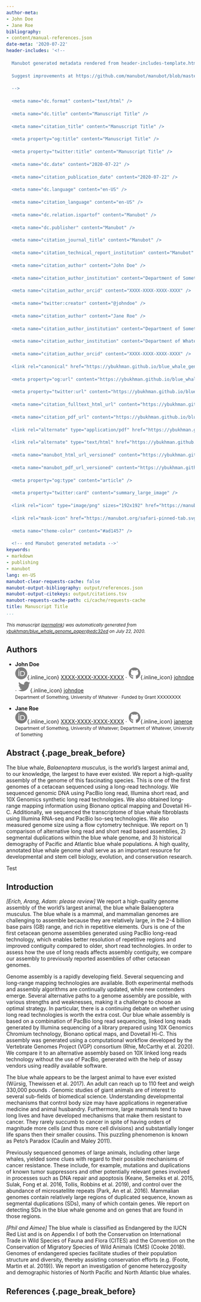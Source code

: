 ```yaml
---
author-meta:
- John Doe
- Jane Roe
bibliography:
- content/manual-references.json
date-meta: '2020-07-22'
header-includes: '<!--

  Manubot generated metadata rendered from header-includes-template.html.

  Suggest improvements at https://github.com/manubot/manubot/blob/master/manubot/process/header-includes-template.html

  -->

  <meta name="dc.format" content="text/html" />

  <meta name="dc.title" content="Manuscript Title" />

  <meta name="citation_title" content="Manuscript Title" />

  <meta property="og:title" content="Manuscript Title" />

  <meta property="twitter:title" content="Manuscript Title" />

  <meta name="dc.date" content="2020-07-22" />

  <meta name="citation_publication_date" content="2020-07-22" />

  <meta name="dc.language" content="en-US" />

  <meta name="citation_language" content="en-US" />

  <meta name="dc.relation.ispartof" content="Manubot" />

  <meta name="dc.publisher" content="Manubot" />

  <meta name="citation_journal_title" content="Manubot" />

  <meta name="citation_technical_report_institution" content="Manubot" />

  <meta name="citation_author" content="John Doe" />

  <meta name="citation_author_institution" content="Department of Something, University of Whatever" />

  <meta name="citation_author_orcid" content="XXXX-XXXX-XXXX-XXXX" />

  <meta name="twitter:creator" content="@johndoe" />

  <meta name="citation_author" content="Jane Roe" />

  <meta name="citation_author_institution" content="Department of Something, University of Whatever" />

  <meta name="citation_author_institution" content="Department of Whatever, University of Something" />

  <meta name="citation_author_orcid" content="XXXX-XXXX-XXXX-XXXX" />

  <link rel="canonical" href="https://ybukhman.github.io/blue_whale_genome_paper/" />

  <meta property="og:url" content="https://ybukhman.github.io/blue_whale_genome_paper/" />

  <meta property="twitter:url" content="https://ybukhman.github.io/blue_whale_genome_paper/" />

  <meta name="citation_fulltext_html_url" content="https://ybukhman.github.io/blue_whale_genome_paper/" />

  <meta name="citation_pdf_url" content="https://ybukhman.github.io/blue_whale_genome_paper/manuscript.pdf" />

  <link rel="alternate" type="application/pdf" href="https://ybukhman.github.io/blue_whale_genome_paper/manuscript.pdf" />

  <link rel="alternate" type="text/html" href="https://ybukhman.github.io/blue_whale_genome_paper/v/edc32ede046169e0a93401c7985a243fb1b77557/" />

  <meta name="manubot_html_url_versioned" content="https://ybukhman.github.io/blue_whale_genome_paper/v/edc32ede046169e0a93401c7985a243fb1b77557/" />

  <meta name="manubot_pdf_url_versioned" content="https://ybukhman.github.io/blue_whale_genome_paper/v/edc32ede046169e0a93401c7985a243fb1b77557/manuscript.pdf" />

  <meta property="og:type" content="article" />

  <meta property="twitter:card" content="summary_large_image" />

  <link rel="icon" type="image/png" sizes="192x192" href="https://manubot.org/favicon-192x192.png" />

  <link rel="mask-icon" href="https://manubot.org/safari-pinned-tab.svg" color="#ad1457" />

  <meta name="theme-color" content="#ad1457" />

  <!-- end Manubot generated metadata -->'
keywords:
- markdown
- publishing
- manubot
lang: en-US
manubot-clear-requests-cache: false
manubot-output-bibliography: output/references.json
manubot-output-citekeys: output/citations.tsv
manubot-requests-cache-path: ci/cache/requests-cache
title: Manuscript Title
...
```







<small><em>
This manuscript
([permalink](https://ybukhman.github.io/blue_whale_genome_paper/v/edc32ede046169e0a93401c7985a243fb1b77557/))
was automatically generated
from [ybukhman/blue_whale_genome_paper@edc32ed](https://github.com/ybukhman/blue_whale_genome_paper/tree/edc32ede046169e0a93401c7985a243fb1b77557)
on July 22, 2020.
</em></small>

## Authors



+ **John Doe**<br>
    ![ORCID icon](images/orcid.svg){.inline_icon}
    [XXXX-XXXX-XXXX-XXXX](https://orcid.org/XXXX-XXXX-XXXX-XXXX)
    · ![GitHub icon](images/github.svg){.inline_icon}
    [johndoe](https://github.com/johndoe)
    · ![Twitter icon](images/twitter.svg){.inline_icon}
    [johndoe](https://twitter.com/johndoe)<br>
  <small>
     Department of Something, University of Whatever
     · Funded by Grant XXXXXXXX
  </small>

+ **Jane Roe**<br>
    ![ORCID icon](images/orcid.svg){.inline_icon}
    [XXXX-XXXX-XXXX-XXXX](https://orcid.org/XXXX-XXXX-XXXX-XXXX)
    · ![GitHub icon](images/github.svg){.inline_icon}
    [janeroe](https://github.com/janeroe)<br>
  <small>
     Department of Something, University of Whatever; Department of Whatever, University of Something
  </small>



## Abstract {.page_break_before}

The blue whale, _Balaenoptera musculus_, is the world’s largest animal and, to our knowledge, the largest to have ever existed. We report a high-quality assembly of the genome of this fascinating species. This is one of the first genomes of a cetacean sequenced using a long-read technology. We sequenced genomic DNA using PacBio long read, Illumina short read, and 10X Genomics synthetic long read technologies. We also obtained long-range mapping information using Bionano optical mapping and Dovetail Hi-C. Additionally, we sequenced the transcriptome of blue whale fibroblasts using Illumina RNA-seq and PacBio Iso-seq technologies. We also measured genome size using a flow cytometry technique. We report on 1) comparison of alternative long read and short read based assemblies, 2) segmental duplications within the blue whale genome, and 3) historical demography of Pacific and Atlantic blue whale populations. A high quality, annotated blue whale genome shall serve as an important resource for developmental and stem cell biology, evolution, and conservation research.

Test


## Introduction
*[Erich, Arang, Adam: please review]*
We report a high-quality genome assembly of the world’s largest animal, the blue whale Balaenoptera musculus. The blue whale is a mammal, and mammalian genomes are challenging to assemble because they are relatively large, in the 2-4 billion base pairs (GB) range, and rich in repetitive elements. Ours is one of the first cetacean genome assemblies generated using PacBio long-read technology, which enables better resolution of repetitive regions and improved contiguity compared to older, short read technologies. In order to assess how the use of long reads affects assembly contiguity, we compare our assembly to previously reported assemblies of other cetacean genomes.

Genome assembly is a rapidly developing field. Several sequencing and long-range mapping technologies are available. Both experimental methods and assembly algorithms are continually updated, while new contenders emerge. Several alternative paths to a genome assembly are possible, with various strengths and weaknesses, making it a challenge to choose an optimal strategy. In particular, there is a continuing debate on whether using long read technologies is worth the extra cost. Our blue whale assembly is based on a combination of PacBio long read sequencing, linked long reads generated by Illumina sequencing of a library prepared using 10X Genomics Chromium technology, Bionano optical maps, and Dovetail Hi-C. This assembly was generated using a computational workflow developed by the Vertebrate Genomes Project (VGP) consortium (Rhie, McCarthy et al. 2020). We compare it to an alternative assembly based on 10X linked long reads technology without the use of PacBio, generated with the help of assay vendors using readily available software.

The blue whale appears to be the largest animal to have ever existed (Würsig, Thewissen et al. 2017). An adult can reach up to 110 feet and weigh 330,000 pounds . Genomic studies of giant animals are of interest to several sub-fields of biomedical science. Understanding developmental mechanisms that control body size may have applications in regenerative medicine and animal husbandry. Furthermore, large mammals tend to have long lives and have developed mechanisms that make them resistant to cancer. They rarely succumb to cancer in spite of having orders of magnitude more cells (and thus more cell divisions) and substantially longer life spans then their smaller cousins. This puzzling phenomenon is known as Peto’s Paradox (Caulin and Maley 2011). 

Previously sequenced genomes of large animals, including other large whales, yielded some clues with regard to their possible mechanisms of cancer resistance. These include, for example, mutations and duplications of known tumor suppressors and other potentially relevant genes involved in processes such as DNA repair and apoptosis (Keane, Semeiks et al. 2015, Sulak, Fong et al. 2016, Tollis, Robbins et al. 2019), and control over the abundance of microsatellite repeats (Park, An et al. 2016). Mammalian genomes contain relatively large regions of duplicated sequence, known as segmental duplications (SDs), many of which contain genes. We report on detecting SDs in the blue whale genome and on genes that are found in those regions.

*[Phil and Aimee]*
The blue whale is classified as Endangered by the IUCN Red List and is on Appendix I of both the Conservation on International Trade in Wild Species of Fauna and Flora (CITES) and the Convention on the Conservation of Migratory Species of Wild Animals (CMS) (Cooke 2018). Genomes of endangered species facilitate studies of their population structure and diversity, thereby assisting conservation efforts (e.g. (Foote, Martin et al. 2019)). We report an investigation of genome heterozygosity and demographic histories of North Pacific and North Atlantic blue whales.


## References {.page_break_before}

<!-- Explicitly insert bibliography here -->
<div id="refs"></div>
